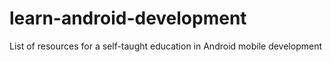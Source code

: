 # learn-android-development
List of resources for a self-taught education in Android mobile development
